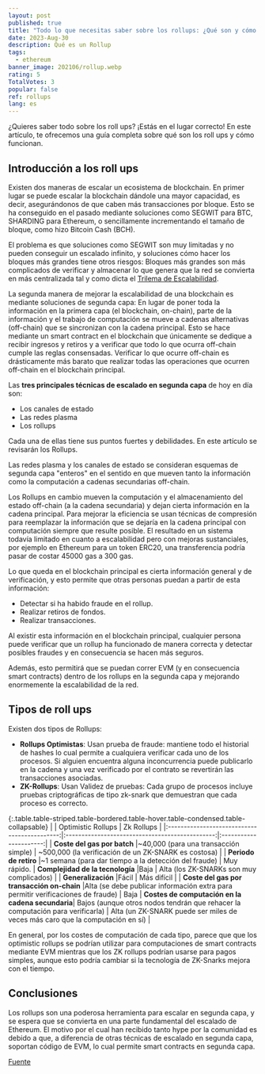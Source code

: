 ```yaml
---
layout: post
published: true
title: "Todo lo que necesitas saber sobre los rollups: ¿Qué son y cómo funcionan?"
date: 2023-Aug-30
description: Qué es un Rollup
tags:
  - ethereum
banner_image: 202106/rollup.webp
rating: 5
TotalVotes: 3
popular: false
ref: rollups
lang: es
---
```

¿Quieres saber todo sobre los roll ups? ¡Estás en el lugar correcto! En este artículo, te ofrecemos una guía completa sobre qué son los roll ups y cómo funcionan. 

## Introducción a los roll ups

Existen dos maneras de escalar un ecosistema de blockchain. En primer lugar se puede escalar la blockchain dándole una mayor capacidad, es decir, asegurándonos de que caben más transacciones por bloque.
Esto se ha conseguido en el pasado mediante soluciones como SEGWIT para BTC, SHARDING para Ethereum, o sencillamente incrementando el tamaño de bloque, como hizo Bitcoin Cash (BCH).

El problema es que soluciones como SEGWIT son muy limitadas y no pueden conseguir un escalado infinito, y soluciones cómo hacer los bloques más grandes tiene otros riesgos: Bloques más grandes son más complicados de verificar y almacenar lo que genera que la red se convierta en más centralizada tal y como dicta el [Trilema de Escalabilidad](/trilema-escalabilidad/).

La segunda manera de mejorar la escalabilidad de una blockchain es mediante soluciones de segunda capa: En lugar de poner toda la información en la primera capa (el blockchain, on-chain), parte de la información y el trabajo de computación se mueve a cadenas alternativas (off-chain) que se sincronizan con la cadena principal. Esto se hace mediante un smart contract en el blockchain que únicamente se dedique a recibir ingresos y retiros y a verificar que todo lo que ocurra off-chain cumple las reglas consensadas. Verificar lo que ocurre off-chain es drásticamente más barato que realizar todas las operaciones que ocurren off-chain en el blockchain principal.

Las **tres principales técnicas de escalado en segunda capa** de hoy en día son:

* Los canales de estado
* Las redes plasma
* Los rollups

Cada una de ellas tiene sus puntos fuertes y debilidades. En este artículo se revisarán los Rollups.

Las redes plasma y los canales de estado se consideran esquemas de segunda capa "enteros" en el sentido en que mueven tanto la información como la computación a cadenas secundarias off-chain.

Los Rollups en cambio mueven la computación y el almacenamiento del estado off-chain (a la cadena secundaria) y dejan cierta información en la cadena principal. Para mejorar la eficiencia se usan técnicas de compresión para reemplazar la información que se dejaría en la cadena principal con computación siempre que resulte posible. El resultado en un sistema todavía limitado en cuanto a escalabilidad pero con mejoras sustanciales, por ejemplo en Ethereum para un token ERC20, una transferencia podría pasar de costar 45000 gas a 300 gas.

Lo que queda en el blockchain principal es cierta información general y de verificación, y esto permite que otras personas puedan a partir de esta información:

* Detectar si ha habido fraude en el rollup.
* Realizar retiros de fondos.
* Realizar transacciones.

Al existir esta información en el blockchain principal, cualquier persona puede verificar que un rollup ha funcionado de manera correcta y detectar posibles fraudes y en consecuencia se hacen más seguros.

Además, esto permitirá que se puedan correr EVM (y en consecuencia smart contracts) dentro de los rollups en la segunda capa y mejorando enormemente la escalabilidad de la red.

## Tipos de roll ups

Existen dos tipos de Rollups:

* **Rollups Optimistas**: Usan prueba de fraude: mantiene todo el historial de hashes lo cual permite a cualquiera verificar cada uno de los procesos. Si alguien encuentra alguna inconcurrencia puede publicarlo en la cadena y una vez verificado por el contrato se revertirán las transacciones asociadas.
* **ZK-Rollups**: Usan Validez de pruebas: Cada grupo de procesos incluye pruebas criptográficas de tipo zk-snark que demuestran que cada proceso es correcto.

{:.table.table-striped.table-bordered.table-hover.table-condensed.table-collapsable}
|                                              | Optimistic Rollups                              |     Zk Rollups         |
|:--------------------------------------------:|:-----------------------------------------------:|:----------------------:|
| **Coste del gas por batch**                      |\~40,000 (para una transacción simple)       |	\~500,000 (la verificación de un ZK-SNARK es costosa) |
| **Periodo de retiro**                        |~1 semana (para dar tiempo a la detección del fraude) |	Muy rápido.
| **Complejidad de la tecnología**                 |Baja                                             |	Alta (los ZK-SNARKs son muy complicados) |
| **Generalización**                           |Fácil                                            |	Más difícil |
| **Coste del gas por transacción on-chain**       |Alta (se debe publicar información extra para permitir verificaciones de fraude) |	Baja
| **Costes de computación en la cadena secundaria**|	Bajos (aunque otros nodos tendrán que rehacer la computación para verificarla) |	Alta (un ZK-SNARK puede ser miles de veces más caro que la computación en sí) |

En general, por los costes de computación de cada tipo, parece que que los optimistic rollups se podrían utilizar para computaciones de smart contracts mediante EVM mientras que los ZK rollups podrían usarse para pagos simples, aunque esto podría cambiar si la tecnología de ZK-Snarks mejora con el tiempo.

## Conclusiones

Los rollups son una poderosa herramienta para escalar en segunda capa, y se espera que se convierta en una parte fundamental del escalado de Ethereum.
El motivo por el cual han recibido tanto hype por la comunidad es debido a que, a diferencia de otras técnicas de escalado en segunda capa, soportan código de EVM, lo cual permite smart contracts en segunda capa.

<a href="https://vitalik.ca/general/2021/01/05/rollup.html" rel="nofollow">Fuente</a>